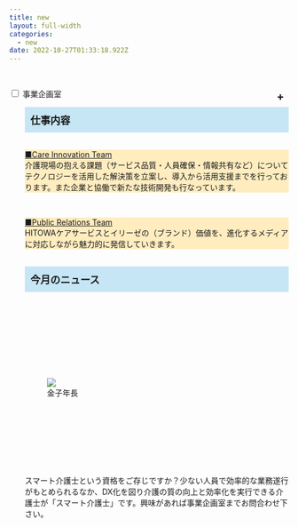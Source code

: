 ```yaml
---
title: new
layout: full-width
categories:
  - new
date: 2022-10-27T01:33:18.922Z
---
```

<html> 

<head> 

<title>Tailwind CSS Accordion</title>

    <script src="https://cdn.tailwindcss.com">

    </script>

 <link href="https://cdn.jsdelivr.net/npm/tailwindcss/dist/tailwind.min.css" rel="stylesheet"> <style> /* Tab content - closed */.tab-content { max-height: 0; -webkit-transition: max-height .35s; -o-transition: max-height .35s; transition: max-height .35s; } /* :checked - resize to full height */ .tab input:checked ~ .tab-content { max-height: 100vh; } /* Label formatting when open */ .tab input:checked + label{ /*@apply text-xl p-5 border-l-2 border-indigo-500 bg-gray-100 text-indigo*/ font-size: 1.25rem; /*.text-xl*/ padding: 1.25rem; /*.p-5*/ border-left-width: 2px; /*.border-l-2*/ border-color: #6574cd; /*.border-indigo*/ background-color: #f8fafc; /*.bg-gray-100 */ color: #6574cd; /*.text-indigo*/ } /* Icon */ .tab label::after { float:right; right: 0; top: 0; display: block; width: 1.5em; height: 1.5em; line-height: 1.5; font-size: 1.25rem; text-align: center; -webkit-transition: all .35s; -o-transition: all .35s; transition: all .35s; } /* Icon formatting - closed */ .tab input[type=checkbox] + label::after { content: "+"; font-weight:bold; /*.font-bold*/ border-width: 1px; /*.border*/ border-radius: 9999px; /*.rounded-full */ border-color: #b8c2cc; /*.border-grey*/ } .tab input[type=radio] + label::after { content: "\25BE"; font-weight:bold; /*.font-bold*/ border-width: 1px; /*.border*/ border-radius: 9999px; /*.rounded-full */ border-color: #b8c2cc; /*.border-grey*/ } /* Icon formatting - open */ .tab input[type=checkbox]:checked + label::after { transform: rotate(315deg); background-color: #6574cd; /*.bg-indigo*/ color: #f8fafc; /*.text-grey-lightest*/ } .tab input[type=radio]:checked + label::after { transform: rotateX(180deg); background-color: #6574cd; /*.bg-indigo*/ color: #f8fafc; /*.text-grey-lightest*/ } </style> 

</head> 

<body class="font-sans container"> 

<div class=""> 

<div class="shadow-md">

<div class="tab w-full bg-green-500 overflow-hidden border-t"> <input class="absolute opacity-0 " id="tab-multi-one" type="checkbox" name="tabs"> <label class="block p-5 leading-normal cursor-pointer" for="tab-multi-one" >事業企画室</label> <div class="tab-content overflow-hidden border-l-2 bg-gray-100 border-indigo-500 leading-normal"> </label><div class="cp_actab-content"><div style="margin-left: 2em;" data-mce-style="margin-left: 2em;"><p><a name="unei1" id="uneikanri" class="mce-item-anchor"></a></p><div style="background: #c6e6f5; padding: 10px;" data-mce-style="background: #c6e6f5; padding: 10px;"><span style="font-size: 18px;" data-mce-style="font-size: 18px;"><strong>仕事内容</strong></span></div><br>

<p style="text-align: left; background: #ffecbf;" data-mce-style="text-align: left; background: #ffecbf;"><span style="text-decoration: underline;" data-mce-style="text-decoration: underline;">■Care Innovation Team<br></span>介護現場の抱える課題（サービス品質・人員確保・情報共有など）についてテクノロジーを活用した解決策を立案し、導入から活用支援までを行っております。また企業と協働で新たな技術開発も行なっています。</p><br>

<p style="text-align: left; background: #ffecbf;" data-mce-style="text-align: left; background: #ffecbf;"><span style="text-decoration: underline;" data-mce-style="text-decoration: underline;">■Public Relations Team</span><br> HITOWAケアサービスとイリーゼの（ブランド）価値を、進化するメディアに対応しながら魅力的に発信していきます。</p>
<!--吹き出しはじまり--><br>

<div style="background: #c6e6f5; padding: 10px;" data-mce-style="background: #c6e6f5; padding: 10px;"><span style="font-size: 18px;" data-mce-style="font-size: 18px;"><strong>今月のニュース</strong></span></div><!--吹き出しはじまり--><br>

<!--StartFragment-->

    <div class="mx-auto overflow-hidden">

        <div class="flex flex-row flex-nowrap">

          <div class="md:shrink-0">

            <figure class="p-8 h-32 w-32"><img src="https://image.jimcdn.com/app/cms/image/transf/none/path/s96da70f606bae585/image/if1f118f923f4dcea/version/1556099238/image.jpg" class="rounded-full border-2 border-sky-500" /><figcaption class="text-center">金子年長</figcaption></figure>

        </div>

        <div class="">

          <div class="p-5 rounded-md bg-blue-300 bg-opacity-50 text-black">

            <p class="text-lg"> スマート介護士という資格をご存じですか？少ない人員で効率的な業務遂行がもとめられるなか、DX化を図り介護の質の向上と効率化を実行できる介護士が「スマート介護士」です。興味があれば事業企画室までお問合わせ下さい。</p>

          </div>

        </div>

      </div>

    </div><br></div>